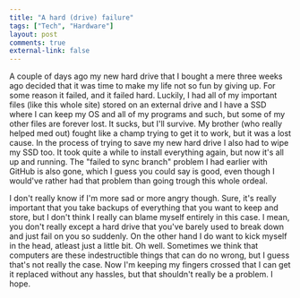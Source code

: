 ```yaml
---
title: "A hard (drive) failure"
tags: ["Tech", "Hardware"]
layout: post
comments: true
external-link: false
---
```


A couple of days ago my new hard drive that I bought a mere three weeks ago decided that it was time to make my life not so fun by giving up. For some reason it failed, and it failed hard. Luckily, I had all of my important files (like this whole site) stored on an external drive and I have a SSD where I can keep my OS and all of my programs and such, but some of my other files are forever lost. It sucks, but I'll survive. My brother (who really helped med out) fought like a champ trying to get it to work, but it was a lost cause. In the process of trying to save my new hard drive I also had to wipe my SSD too. It took quite a while to install everything again, but now it's all up and running. The "failed to sync branch" problem I had earlier with GitHub is also gone, which I guess you could say is good, even though I would've rather had that problem than going trough this whole ordeal. 

I don't really know if I'm more sad or more angry though. Sure, it's really important that you take backups of everything that you want to keep and store, but I don't think I really can blame myself entirely in this case. I mean, you don't really except a hard drive that you've barely used to break down and just fail on you so suddenly. On the other hand I do want to kick myself in the head, atleast just a little bit. Oh well. Sometimes we think that computers are these indestructible things that can do no wrong, but I guess that's not really the case. Now I'm keeping my fingers crossed that I can get it replaced without any hassles, but that shouldn't really be a problem. I hope.
